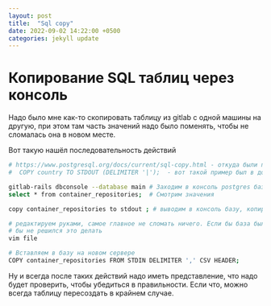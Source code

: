 ```yaml
---
layout: post
title:  "Sql copy"
date: 2022-09-02 14:22:00 +0500
categories: jekyll update
---
```


# Копирование SQL таблиц через консоль

Надо было мне как-то скопировать таблицу из gitlab с одной машины на другую, при этом там часть значений надо было
поменять, чтобы не сломалась она в новом месте.

Вот такую нашёл последовательность действий

```bash
# https://www.postgresql.org/docs/current/sql-copy.html - откуда были почерпнуты знания
#  COPY country TO STDOUT (DELIMITER '|');  - вот такой пример был в доке

gitlab-rails dbconsole --database main # Заходим в консоль postgres базы гитлаба
select * from container_repositories;  # Смотрим значения

copy container_repositories to stdout ; # выводим в консоль базу, копируем её в файл

# редактируем руками, самое главное не сломать ничего. Если бы база была сильно большая, то руками
# бы не решился это делать
vim file

# Вставляем в базу на новом сервере
COPY container_repositories FROM STDIN DELIMITER ',' CSV HEADER;
```

Ну и всегда после таких действий надо иметь представление, что надо будет проверить, чтобы убедиться в правильности.
Если что, можно всегда таблицу пересоздать в крайнем случае.

<!-- :public: -->
